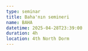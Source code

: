 ```yaml
---
type: seminar
title: Baha'nın semineri
name: BAHA
datetime: 2025-04-28T23:39:00
duration: 4h
location: 4th North Dorm
---
```

